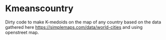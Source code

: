 # Kmeanscountry
Dirty code to make K-medoids on the map of any country based on the data gathered here https://simplemaps.com/data/world-cities and using openstreet map.
